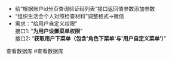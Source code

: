 -   给“根据账户id分页查询验证码列表”接口返回值参数添加参数
-   “组织生活会个人对照检查材料”调整格式->微信
-   需求：“给用户自定义权限”  
    接口1: “**为用户设置菜单权限**”  
    接口2: “**获取用户下菜单（包含'角色下菜单'与'用户自定义菜单’）**”

查看数据库 #查看数据库 

